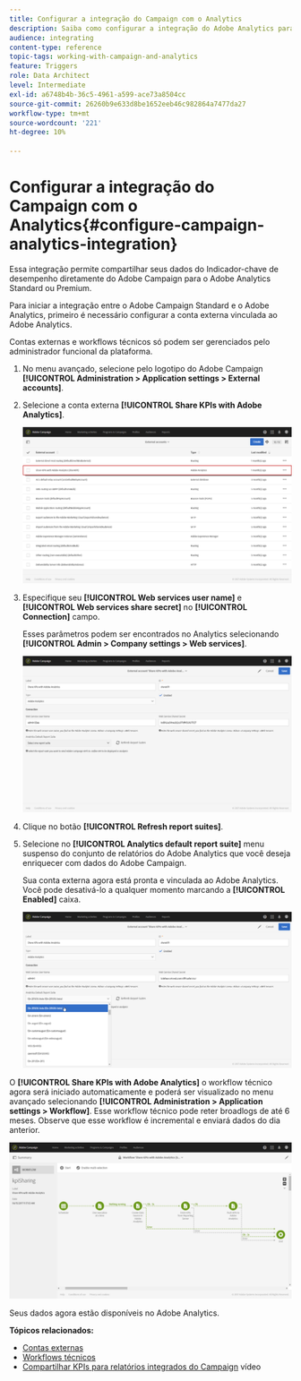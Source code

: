 ```yaml
---
title: Configurar a integração do Campaign com o Analytics
description: Saiba como configurar a integração do Adobe Analytics para começar a medir o sucesso de seus deliveries de email.
audience: integrating
content-type: reference
topic-tags: working-with-campaign-and-analytics
feature: Triggers
role: Data Architect
level: Intermediate
exl-id: a6748b4b-36c5-4961-a599-ace73a8504cc
source-git-commit: 26260b9e633d8be1652eeb46c982864a7477da27
workflow-type: tm+mt
source-wordcount: '221'
ht-degree: 10%

---
```


# Configurar a integração do Campaign com o Analytics{#configure-campaign-analytics-integration}

Essa integração permite compartilhar seus dados do Indicador-chave de desempenho diretamente do Adobe Campaign para o Adobe Analytics Standard ou Premium.

Para iniciar a integração entre o Adobe Campaign Standard e o Adobe Analytics, primeiro é necessário configurar a conta externa vinculada ao Adobe Analytics.

Contas externas e workflows técnicos só podem ser gerenciados pelo administrador funcional da plataforma.

1. No menu avançado, selecione pelo logotipo do Adobe Campaign **[!UICONTROL Administration > Application settings > External accounts]**.
1. Selecione a conta externa **[!UICONTROL Share KPIs with Adobe Analytics]**.

   ![](assets/analytics_2.png)

1. Especifique seu **[!UICONTROL Web services user name]** e **[!UICONTROL Web services share secret]** no **[!UICONTROL Connection]** campo.

   Esses parâmetros podem ser encontrados no Analytics selecionando **[!UICONTROL Admin > Company settings > Web services]**.

   ![](assets/analytics_1.png)

1. Clique no botão **[!UICONTROL Refresh report suites]**.
1. Selecione no **[!UICONTROL Analytics default report suite]** menu suspenso do conjunto de relatórios do Adobe Analytics que você deseja enriquecer com dados do Adobe Campaign.

   Sua conta externa agora está pronta e vinculada ao Adobe Analytics. Você pode desativá-lo a qualquer momento marcando a **[!UICONTROL Enabled]** caixa.

   ![](assets/analytics.png)

O **[!UICONTROL Share KPIs with Adobe Analytics]** o workflow técnico agora será iniciado automaticamente e poderá ser visualizado no menu avançado selecionando **[!UICONTROL Administration > Application settings > Workflow]**. Esse workflow técnico pode reter broadlogs de até 6 meses. Observe que esse workflow é incremental e enviará dados do dia anterior.

![](assets/analytics_3.png)

Seus dados agora estão disponíveis no Adobe Analytics.

**Tópicos relacionados:**

* [Contas externas](../../administration/using/external-accounts.md)
* [Workflows técnicos](../../administration/using/technical-workflows.md)
* [Compartilhar KPIs para relatórios integrados do Campaign](https://helpx.adobe.com/marketing-cloud/how-to/email-marketing.html) vídeo
